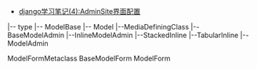 
- [django学习笔记(4):AdminSite界面配置](http://blog.sina.com.cn/s/blog_a73687bc0101csdh.html)


|-- type
    |-- ModelBase
        |-- Model
    |--MediaDefiningClass
        |--BaseModelAdmin
            |--InlineModelAdmin
                |--StackedInline
                |--TabularInline
            |--ModelAdmin



ModelFormMetaclass
BaseModelForm
    ModelForm